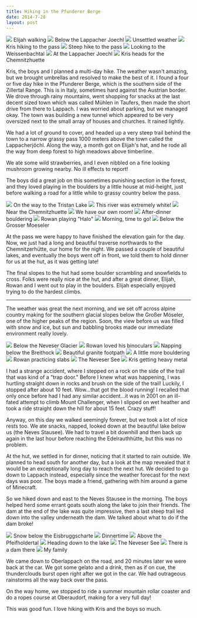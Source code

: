 ```yaml
---
title: Hiking in the Pfunderer Berge
date: 2014-7-28
layout: post
---
```



<a href='https://www.flickr.com/photos/55338612@N00/14827861861'>
<img src='https://farm4.static.flickr.com/3837/14827861861_62ae06541a_b.jpg'></a>
Elijah walking



<a href='https://www.flickr.com/photos/55338612@N00/14644298949'>
<img src='https://farm4.static.flickr.com/3857/14644298949_038d3f631d_b.jpg'></a>
Below the Lappacher Joechl



<a href='https://www.flickr.com/photos/55338612@N00/14828609084'>
<img src='https://farm6.static.flickr.com/5584/14828609084_be26d11399_b.jpg'></a>
Unsettled weather



<a href='https://www.flickr.com/photos/55338612@N00/14830612222'>
<img src='https://farm4.static.flickr.com/3903/14830612222_abda2b5247_b.jpg'></a>
Kris hiking to the pass



<a href='https://www.flickr.com/photos/55338612@N00/14644305629'>
<img src='https://farm4.static.flickr.com/3848/14644305629_d3b3a9661f_b.jpg'></a>
Steep hike to the pass



<a href='https://www.flickr.com/photos/55338612@N00/14830976555'>
<img src='https://farm4.static.flickr.com/3891/14830976555_39229d41fb_b.jpg'></a>
Looking to the Weissenbachtal



<a href='https://www.flickr.com/photos/55338612@N00/14850850593'>
<img src='https://farm4.static.flickr.com/3910/14850850593_d161e34bf4_b.jpg'></a>
At the Lappacher Joechl



<a href='https://www.flickr.com/photos/55338612@N00/14850936503'>
<img src='https://farm3.static.flickr.com/2930/14850936503_c4a90c6347_b.jpg'></a>
Kris heads for the Chemnitzhuette



Kris, the boys and I planned a multi-day hike. The weather wasn't amazing, but
we brought umbrellas and resolved to make the best of it. I found a four or five
day hike in the Pfunderer Berge, which is the southern side of the Zillertal
Range. This is in Italy, sometimes hard against the Austrian border. We drove
through rainy mountains, went shopping for snacks at the last decent sized town
which was called Mühlen in Taufers, then made the short drive from there to
Lappach. I was worried about parking, but we managed okay. The town was building
a new tunnel which appeared to be very oversized next to the small array of
houses and churches. It rained lightly.

We had a lot of ground to cover, and headed up a very steep trail behind the
town to a narrow grassy pass 1000 meters above the town called the
Lappacherjöchl. Along the way, a month got on Elijah's hat, and he rode all the
way from deep forest to high meadows above timberline.

We ate some wild strawberries, and I even nibbled on a fine looking mushroom
growing nearby. No ill effects to report!

The boys did a great job on this sometimes punishing section in the forest, and
they loved playing in the boulders by a little house at mid-height, just before
walking a road for a little while to grassy country below the pass.

<a href='https://www.flickr.com/photos/55338612@N00/14644545137'>
<img src='https://farm4.static.flickr.com/3842/14644545137_16cd334b36_b.jpg'></a>
On the way to the Tristan Lake



<a href='https://www.flickr.com/photos/55338612@N00/14850941333'>
<img src='https://farm4.static.flickr.com/3837/14850941333_d4cd272177_b.jpg'></a>
This river was extremely white!



<a href='https://www.flickr.com/photos/55338612@N00/14808209846'>
<img src='https://farm3.static.flickr.com/2926/14808209846_0d06a247ec_b.jpg'></a>
Near the Chemnitzhuette



<a href='https://www.flickr.com/photos/55338612@N00/14831201525'>
<img src='https://farm4.static.flickr.com/3924/14831201525_d47919bb45_b.jpg'></a>
We have our own room!



<a href='https://www.flickr.com/photos/55338612@N00/14828131061'>
<img src='https://farm4.static.flickr.com/3911/14828131061_99f80d913e_b.jpg'></a>
After-dinner bouldering



<a href='https://www.flickr.com/photos/55338612@N00/14830846662'>
<img src='https://farm3.static.flickr.com/2910/14830846662_28f35d7a65_b.jpg'></a>
Rowan playing "Halo"



<a href='https://www.flickr.com/photos/55338612@N00/14851074143'>
<img src='https://farm4.static.flickr.com/3912/14851074143_a4b94de309_b.jpg'></a>
Morning, time to go!



<a href='https://www.flickr.com/photos/55338612@N00/14644584278'>
<img src='https://farm4.static.flickr.com/3854/14644584278_ff42d38f3a_b.jpg'></a>
Below the Grosser Moeseler



At the pass we were happy to have finished the elevation gain for the day. Now,
we just had a long and beautiful traverse northwards to the Chemnitzerhütte, our
home for the night. We passed a couple of beautiful lakes, and eventually the
boys went off in front, we told them to hold dinner for us at the hut, as it was
getting late!

The final slopes to the hut had some boulder scrambling and snowfields to
cross. Folks were really nice at the hut, and after a great dinner, Elijah,
Rowan and I went out to play in the boulders. Elijah especially enjoyed trying
to do the hardest climbs.

* * *

The weather was great the next morning, and we set off across alpine country
making for the southern glacial slopes below the Großer Möseler, one of the
higher peaks of the region. Soon, the view before us was filled with snow and
ice, but sun and babbling brooks made our immediate environment really lovely.

<a href='https://www.flickr.com/photos/55338612@N00/14828138791'>
<img src='https://farm3.static.flickr.com/2936/14828138791_b4274a6246_b.jpg'></a>
Below the Neveser Glacier



<a href='https://www.flickr.com/photos/55338612@N00/14828861524'>
<img src='https://farm3.static.flickr.com/2925/14828861524_07b5cf5350_b.jpg'></a>
Rowan loved his binoculars



<a href='https://www.flickr.com/photos/55338612@N00/14828140041'>
<img src='https://farm4.static.flickr.com/3878/14828140041_40df3b2e0a_b.jpg'></a>
Napping below the Breithock



<a href='https://www.flickr.com/photos/55338612@N00/14851082593'>
<img src='https://farm4.static.flickr.com/3919/14851082593_443eeb8ebc_b.jpg'></a>
Beautiful granite footpath



<a href='https://www.flickr.com/photos/55338612@N00/14644687857'>
<img src='https://farm6.static.flickr.com/5596/14644687857_53abafb202_b.jpg'></a>
A little more bouldering



<a href='https://www.flickr.com/photos/55338612@N00/14808226496'>
<img src='https://farm3.static.flickr.com/2920/14808226496_e642db5780_b.jpg'></a>
Rowan practicing slabs



<a href='https://www.flickr.com/photos/55338612@N00/14831218235'>
<img src='https://farm6.static.flickr.com/5551/14831218235_97b443641e_b.jpg'></a>
The Neveser See



<a href='https://www.flickr.com/photos/55338612@N00/14828870194'>
<img src='https://farm3.static.flickr.com/2917/14828870194_09f0a1a47a_b.jpg'></a>
Kris getting heavy metal



I had a strange accident, where I stepped on a rock on the side of the trail
that was kind of a "trap door." Before I knew what was happening, I was hurtling
straight down in rocks and brush on the side of the trail! Luckily, I stopped
after about 10 feet. Wow...that got the blood running! I recalled that only once
before had I had any similar accident...it was in 2001 on an ill-fated attempt
to climb Mount Challenger, when I slipped on wet heather and took a ride
straight down the hill for about 15 feet. Crazy stuff!

Anyway, on this day we walked seemingly forever, but we took a lot of nice rests
too. We ate snacks, napped, looked down at the beautiful lake below us (the
Neves Stausee). We had to travel a bit downhill and then back up again in the
last hour before reaching the Edelrauthhütte, but this was no problem.

At the hut, we settled in for dinner, noticing that it started to rain
outside. We planned to head south for another day, but a look at the map
revealed that it would be an exceptionally long day to reach the next hut. We
decided to go down to Lappach instead, especially since the weather forecast for
the next days was poor. The boys made a friend, gathering with him around a game
of Minecraft.

So we hiked down and east to the Neves Stausee in the morning. The boys helped
herd some errant goats south along the lake to join their friends. The dam at
the end of the lake was quite impressive, then a last steep trail led down into
the valley underneath the dam. We talked about what to do if the dam broke!

<a href='https://www.flickr.com/photos/55338612@N00/14644692377'>
<img src='https://farm4.static.flickr.com/3858/14644692377_936f7eb53b_b.jpg'></a>
Snow below the Eisbruggscharte



<a href='https://www.flickr.com/photos/55338612@N00/14830864942'>
<img src='https://farm4.static.flickr.com/3847/14830864942_d5e323e957_b.jpg'></a>
Dinnertime



<a href='https://www.flickr.com/photos/55338612@N00/14644598128'>
<img src='https://farm6.static.flickr.com/5595/14644598128_5c070ca82a_b.jpg'></a>
Above the Pfeifholdertal



<a href='https://www.flickr.com/photos/55338612@N00/14831224865'>
<img src='https://farm6.static.flickr.com/5560/14831224865_891b24321a_b.jpg'></a>
Heading down to the lake



<a href='https://www.flickr.com/photos/55338612@N00/14644519750'>
<img src='https://farm4.static.flickr.com/3869/14644519750_33407000bc_b.jpg'></a>
The Neveser See



<a href='https://www.flickr.com/photos/55338612@N00/14644576539'>
<img src='https://farm6.static.flickr.com/5557/14644576539_3c22c4fdea_b.jpg'></a>
There is a dam there



<a href='https://www.flickr.com/photos/55338612@N00/14831229915'>
<img src='https://farm6.static.flickr.com/5591/14831229915_1743f2984a_b.jpg'></a>
My family



We came down to Oberlappach on the road, and 20 minutes later we were back at
the car. We got some gelato and a drink, then as if on cue, the thunderclouds
burst open right after we got in the car. We had outrageous rainstorms all the
way back over the pass.

On the way home, we stopped to ride a summer mountain rollar coaster and do a
ropes course at Oberaudorf, making for a very full day!

This was good fun. I love hiking with Kris and the boys so much.




